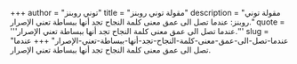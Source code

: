 +++
author = "توني روبنز"
title = "مقولة توني روبنز"
description = "مقولة توني روبنز: عندما تصل الى عمق معنى كلمة النجاح تجد أنها ببساطة تعني الإصرار."
quote = '''عندما تصل الى عمق معنى كلمة النجاح تجد أنها ببساطة تعني الإصرار.'''
slug = "عندما-تصل-الى-عمق-معنى-كلمة-النجاح-تجد-أنها-ببساطة-تعني-الإصرار"
+++
عندما تصل الى عمق معنى كلمة النجاح تجد أنها ببساطة تعني الإصرار.
